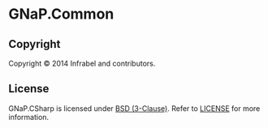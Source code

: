 GNaP.Common
===========

## Copyright

Copyright © 2014 Infrabel and contributors.

## License

GNaP.CSharp is licensed under [BSD (3-Clause)](http://choosealicense.com/licenses/bsd-3-clause/ "Read more about the BSD (3-Clause) License"). Refer to [LICENSE](https://github.com/infrabel/GNaP.CSharp/blob/master/LICENSE) for more information.
